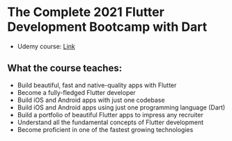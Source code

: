 # The Complete 2021 Flutter Development Bootcamp with Dart

- Udemy course: [Link](https://www.udemy.com/course/flutter-bootcamp-with-dart/)

## What the course teaches:

- Build beautiful, fast and native-quality apps with Flutter
- Become a fully-fledged Flutter developer
- Build iOS and Android apps with just one codebase
- Build iOS and Android apps using just one programming language (Dart)
- Build a portfolio of beautiful Flutter apps to impress any recruiter
- Understand all the fundamental concepts of Flutter development
- Become proficient in one of the fastest growing technologies
